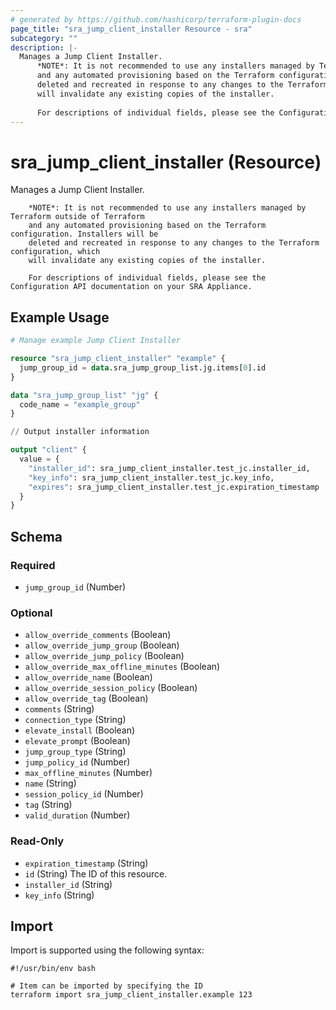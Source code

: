 ```yaml
---
# generated by https://github.com/hashicorp/terraform-plugin-docs
page_title: "sra_jump_client_installer Resource - sra"
subcategory: ""
description: |-
  Manages a Jump Client Installer.
      *NOTE*: It is not recommended to use any installers managed by Terraform outside of Terraform
      and any automated provisioning based on the Terraform configuration. Installers will be
      deleted and recreated in response to any changes to the Terraform configuration, which
      will invalidate any existing copies of the installer.
  
      For descriptions of individual fields, please see the Configuration API documentation on your SRA Appliance.
---
```


# sra_jump_client_installer (Resource)

Manages a Jump Client Installer.

		*NOTE*: It is not recommended to use any installers managed by Terraform outside of Terraform
		and any automated provisioning based on the Terraform configuration. Installers will be
		deleted and recreated in response to any changes to the Terraform configuration, which
		will invalidate any existing copies of the installer.

		For descriptions of individual fields, please see the Configuration API documentation on your SRA Appliance.

## Example Usage

```terraform
# Manage example Jump Client Installer

resource "sra_jump_client_installer" "example" {
  jump_group_id = data.sra_jump_group_list.jg.items[0].id
}

data "sra_jump_group_list" "jg" {
  code_name = "example_group"
}

// Output installer information

output "client" {
  value = {
    "installer_id": sra_jump_client_installer.test_jc.installer_id,
    "key_info": sra_jump_client_installer.test_jc.key_info,
    "expires": sra_jump_client_installer.test_jc.expiration_timestamp
  }
}
```

<!-- schema generated by tfplugindocs -->
## Schema

### Required

- `jump_group_id` (Number)

### Optional

- `allow_override_comments` (Boolean)
- `allow_override_jump_group` (Boolean)
- `allow_override_jump_policy` (Boolean)
- `allow_override_max_offline_minutes` (Boolean)
- `allow_override_name` (Boolean)
- `allow_override_session_policy` (Boolean)
- `allow_override_tag` (Boolean)
- `comments` (String)
- `connection_type` (String)
- `elevate_install` (Boolean)
- `elevate_prompt` (Boolean)
- `jump_group_type` (String)
- `jump_policy_id` (Number)
- `max_offline_minutes` (Number)
- `name` (String)
- `session_policy_id` (Number)
- `tag` (String)
- `valid_duration` (Number)

### Read-Only

- `expiration_timestamp` (String)
- `id` (String) The ID of this resource.
- `installer_id` (String)
- `key_info` (String)

## Import

Import is supported using the following syntax:

```shell
#!/usr/bin/env bash

# Item can be imported by specifying the ID
terraform import sra_jump_client_installer.example 123
```
